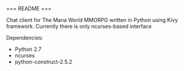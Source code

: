 === README ===

Chat client for The Mana World MMORPG written in Python using Kivy framework.
Currently there is only ncurses-based interface

Dependencies:
 * Python 2.7
 * ncurses
 * python-construct-2.5.2

